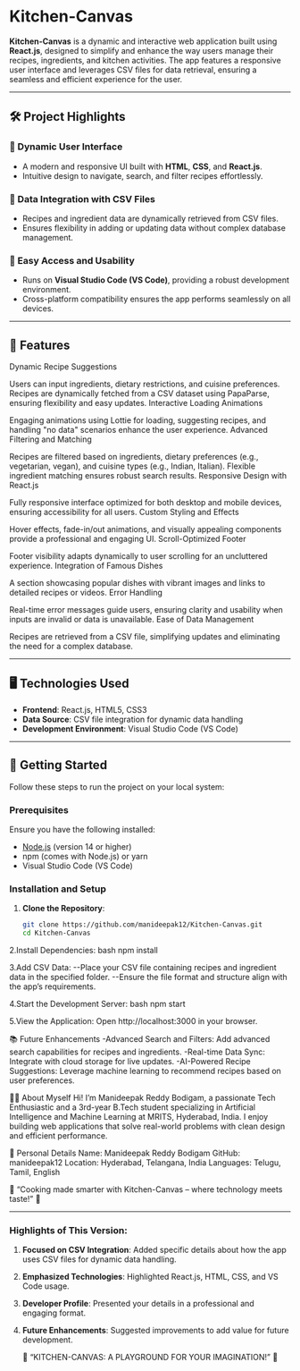 # Kitchen-Canvas

**Kitchen-Canvas** is a dynamic and interactive web application built using **React.js**, designed to simplify and enhance the way users manage their recipes, ingredients, and kitchen activities. The app features a responsive user interface and leverages CSV files for data retrieval, ensuring a seamless and efficient experience for the user.

---

## 🛠️ Project Highlights

### 🔹 Dynamic User Interface
- A modern and responsive UI built with **HTML**, **CSS**, and **React.js**.
- Intuitive design to navigate, search, and filter recipes effortlessly.

### 🔹 Data Integration with CSV Files
- Recipes and ingredient data are dynamically retrieved from CSV files.
- Ensures flexibility in adding or updating data without complex database management.

### 🔹 Easy Access and Usability
- Runs on **Visual Studio Code (VS Code)**, providing a robust development environment.
- Cross-platform compatibility ensures the app performs seamlessly on all devices.

---

## 🌟 Features
Dynamic Recipe Suggestions

Users can input ingredients, dietary restrictions, and cuisine preferences.
Recipes are dynamically fetched from a CSV dataset using PapaParse, ensuring flexibility and easy updates.
Interactive Loading Animations

Engaging animations using Lottie for loading, suggesting recipes, and handling "no data" scenarios enhance the user experience.
Advanced Filtering and Matching

Recipes are filtered based on ingredients, dietary preferences (e.g., vegetarian, vegan), and cuisine types (e.g., Indian, Italian).
Flexible ingredient matching ensures robust search results.
Responsive Design with React.js

Fully responsive interface optimized for both desktop and mobile devices, ensuring accessibility for all users.
Custom Styling and Effects

Hover effects, fade-in/out animations, and visually appealing components provide a professional and engaging UI.
Scroll-Optimized Footer

Footer visibility adapts dynamically to user scrolling for an uncluttered experience.
Integration of Famous Dishes

A section showcasing popular dishes with vibrant images and links to detailed recipes or videos.
Error Handling

Real-time error messages guide users, ensuring clarity and usability when inputs are invalid or data is unavailable.
Ease of Data Management

Recipes are retrieved from a CSV file, simplifying updates and eliminating the need for a complex database.

---

## 🖥️ Technologies Used

- **Frontend**: React.js, HTML5, CSS3
- **Data Source**: CSV file integration for dynamic data handling
- **Development Environment**: Visual Studio Code (VS Code)

---

## 🚀 Getting Started

Follow these steps to run the project on your local system:

### Prerequisites

Ensure you have the following installed:
- [Node.js](https://nodejs.org/) (version 14 or higher)
- npm (comes with Node.js) or yarn
- Visual Studio Code (VS Code)

### Installation and Setup

1. **Clone the Repository**:
   ```bash
   git clone https://github.com/manideepak12/Kitchen-Canvas.git
   cd Kitchen-Canvas
2.Install Dependencies:
bash
npm install

3.Add CSV Data:
--Place your CSV file containing recipes and ingredient data in the specified folder.
--Ensure the file format and structure align with the app’s requirements.

4.Start the Development Server:
bash
npm start

5.View the Application: Open http://localhost:3000 in your browser.

📚 Future Enhancements
-Advanced Search and Filters: Add advanced search capabilities for recipes and ingredients.
-Real-time Data Sync: Integrate with cloud storage for live updates.
-AI-Powered Recipe Suggestions: Leverage machine learning to recommend recipes based on user preferences.


👨‍💻 About Myself
Hi! I’m Manideepak Reddy Bodigam, a passionate Tech Enthusiastic and a 3rd-year B.Tech student specializing in Artificial Intelligence and Machine Learning at MRITS, Hyderabad, India. I enjoy building web applications that solve real-world problems with clean design and efficient performance.

📇 Personal Details
Name: Manideepak Reddy Bodigam
GitHub: manideepak12
Location: Hyderabad, Telangana, India
Languages: Telugu, Tamil, English


🌟 “Cooking made smarter with Kitchen-Canvas – where technology meets taste!” 🌟

---

### Highlights of This Version:
1. **Focused on CSV Integration**: Added specific details about how the app uses CSV files for dynamic data handling.
2. **Emphasized Technologies**: Highlighted React.js, HTML, CSS, and VS Code usage.
3. **Developer Profile**: Presented your details in a professional and engaging format.
4. **Future Enhancements**: Suggested improvements to add value for future development.


     🌟 “KITCHEN-CANVAS: A PLAYGROUND FOR YOUR IMAGINATION!” 🌟


